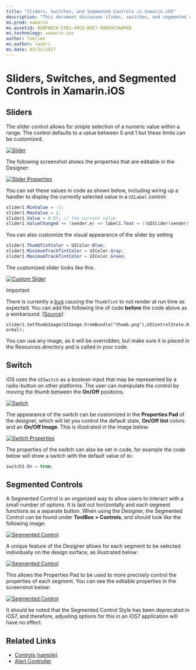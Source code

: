 ```yaml
---
title: "Sliders, Switches, and Segmented Controls in Xamarin.iOS"
description: "This document discusses slides, switches, and segmented controls in Xamarin.iOS, describing how to work with them both programmatically and in the iOS Designer."
ms.prod: xamarin
ms.assetid: 85BF0EC8-E581-49CD-B9E7-98BE4C5A0F6B
ms.technology: xamarin-ios
author: lobrien
ms.author: laobri
ms.date: 03/21/2017
---
```


# Sliders, Switches, and Segmented Controls in Xamarin.iOS

<a name="Sliders" />

## Sliders

The slider control allows for simple selection of a numeric value within a range. The control defaults to a value between
0 and 1 but these limits can be customized.

 [![](slider-switch-segmented-controls-images/image25a.png "Slider")](slider-switch-segmented-controls-images/image25a.png#lightbox)

The following screenshot shows the properties that are editable in the Designer:

 [![](slider-switch-segmented-controls-images/image26a.png "Slider Properties")](slider-switch-segmented-controls-images/image25a.png#lightbox)

You can set these values in code as shown below, including wiring up a handler to display the currently selected value
in a `UILabel` control:

```csharp
slider1.MinValue = -1;
slider1.MaxValue = 2;
slider1.Value = 0.5f; // the current value
slider1.ValueChanged += (sender,e) => label1.Text = ((UISlider)sender).Value.ToString ();
```

You can also customize the visual appearance of the slider by setting

```csharp
slider1.ThumbTintColor = UIColor.Blue;
slider1.MinimumTrackTintColor = UIColor.Gray;
slider1.MaximumTrackTintColor = UIColor.Green;
```

The customized slider looks like this:

 [![](slider-switch-segmented-controls-images/image27a.png "Custom Slider")](slider-switch-segmented-controls-images/image28a.png#lightbox)

> [!IMPORTANT]
> There is currently a [bug](https://stackoverflow.com/a/19496179) causing the `ThumbTint` to not
render at run time as expected. You can add the following line of code **before** the code above as a
workaround. [[Source](https://stackoverflow.com/a/21396794)]:
>
> `slider1.SetThumbImage(UIImage.FromBundle("thumb.png"),UIControlState.Normal);`
>
> You can use any image, as it will be overridden, but make sure it is placed _in_ the Resources directory and is called in your code.

<a name="Switch" />

## Switch

iOS uses the `UISwitch` as a boolean input that may be represented by a radio-button on other platforms. The user can
manipulate the control by moving the *thumb* between the **On/Off** positions.

 [![](slider-switch-segmented-controls-images/image28a.png "Switch")](slider-switch-segmented-controls-images/image28a.png#lightbox)

The appearance of the switch can be customized in the **Properties Pad** of the designer, which
will let you control the default state, **On/Off tint** colors and an **On/Off Image**. This is illustrated in the image below:

 [![](slider-switch-segmented-controls-images/image29a.png "Switch Properties")](slider-switch-segmented-controls-images/image29a.png#lightbox)

The properties of the switch can also be set in code, for example the code below will show a switch with the default
value of `On`:

```csharp
switch1.On = true;
```

 <a name="Segmented_Controls" />


## Segmented Controls

A Segmented Control is an organized way to allow users to interact with a small number of options. It is laid out
horizontally and each segment functions as a separate button. When using the Designer, the Segmented Control
can be found under **ToolBox > Controls**, and should look like the following image:

 [![](slider-switch-segmented-controls-images/segmentedcontrol.png "Segmented Control")](slider-switch-segmented-controls-images/segmentedcontrol.png#lightbox)

A unique feature of the Designer allows for each segment to be selected individually on the design surface, as illustrated below:

 [![](slider-switch-segmented-controls-images/segmentedcontrolselection.png "Segmented Control")](slider-switch-segmented-controls-images/segmentedcontrolselection.png#lightbox)

This allows the Properties Pad to be used to more precisely control the properties of each segment. You can see the
editable properties in the screenshot below:

 [![](slider-switch-segmented-controls-images/segmentedcontrolproperties.png "Segmented Control")](slider-switch-segmented-controls-images/segmentedcontrolproperties.png#lightbox)

It should be noted that the Segmented Control Style has been deprecated in iOS7, and therefore, adjusting options for this in an iOS7 application will have no effect.

## Related Links

- [Controls (sample)](https://developer.xamarin.com/samples/monotouch/Controls/)
- [Alert Controller](https://github.com/xamarin/recipes/tree/master/Recipes/ios/standard_controls/alertcontroller)
